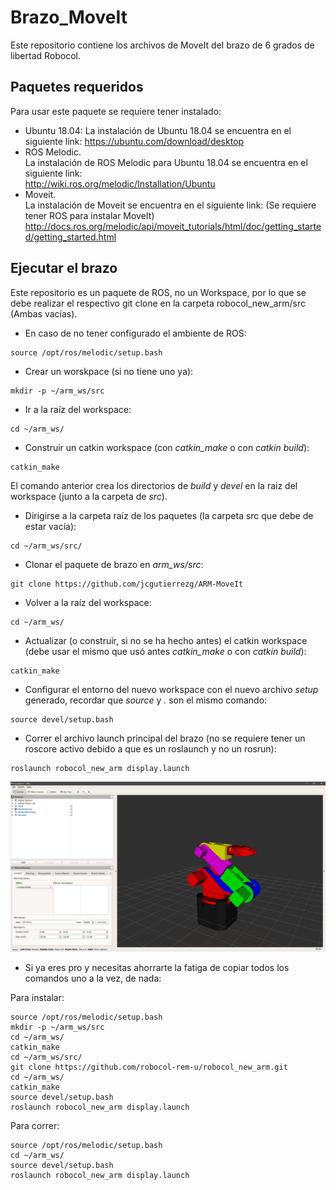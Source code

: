 # Brazo_MoveIt
Este repositorio contiene los archivos de MoveIt del brazo de 6 grados de libertad Robocol.

## Paquetes requeridos
Para usar este paquete se requiere tener instalado:
- Ubuntu 18.04:
La instalación de Ubuntu 18.04 se encuentra en el siguiente link:
https://ubuntu.com/download/desktop
- ROS Melodic.  
La instalación de ROS Melodic para Ubuntu 18.04 se encuentra en el siguiente link:  
http://wiki.ros.org/melodic/Installation/Ubuntu
- Moveit.  
La instalación de Moveit se encuentra en el siguiente link: (Se requiere tener ROS para instalar MoveIt)  
http://docs.ros.org/melodic/api/moveit_tutorials/html/doc/getting_started/getting_started.html

## Ejecutar el brazo

Este repositorio es un paquete de ROS, no un Workspace, por lo que se debe realizar el respectivo git clone en la carpeta robocol_new_arm/src (Ambas vacías). 

- En caso de no tener configurado el ambiente de ROS:
```console
source /opt/ros/melodic/setup.bash
```

- Crear un worskpace (si no tiene uno ya):
```console
mkdir -p ~/arm_ws/src
```

- Ir a la raíz del workspace:
```console
cd ~/arm_ws/
```

- Construir un catkin workspace (con _catkin\_make_ o con _catkin build_):
```console
catkin_make
```

El comando anterior crea los directorios de _build_ y _devel_ en la raiz del workspace (junto a la carpeta de _src_).

- Dirigirse a la carpeta raíz de los paquetes (la carpeta src que debe de estar vacía):
```console
cd ~/arm_ws/src/
```

- Clonar el paquete de brazo en _arm\_ws/src_:
```console
git clone https://github.com/jcgutierrezg/ARM-MoveIt
```

- Volver a la raíz del workspace:
```console
cd ~/arm_ws/
```

- Actualizar (o construir, si no se ha hecho antes) el catkin workspace (debe usar el mismo que usó antes _catkin\_make_ o con _catkin build_):
```console
catkin_make
```

- Configurar el entorno del nuevo workspace con el nuevo archivo _setup_ generado, recordar que _source_ y _._ son el mismo comando:
```console
source devel/setup.bash
```

- Correr el archivo launch principal del brazo (no se requiere tener un roscore activo debido a que es un roslaunch y no un rosrun):
```console
roslaunch robocol_new_arm display.launch
```

![Arm](images/Rest_pose_arm.JPG)

- Si ya eres pro y necesitas ahorrarte la fatiga de copiar todos los comandos uno a la vez, de nada:

Para instalar:
```console
source /opt/ros/melodic/setup.bash
mkdir -p ~/arm_ws/src
cd ~/arm_ws/
catkin_make
cd ~/arm_ws/src/
git clone https://github.com/robocol-rem-u/robocol_new_arm.git
cd ~/arm_ws/
catkin_make
source devel/setup.bash
roslaunch robocol_new_arm display.launch
```
Para correr:
```console
source /opt/ros/melodic/setup.bash
cd ~/arm_ws/
source devel/setup.bash
roslaunch robocol_new_arm display.launch
```
